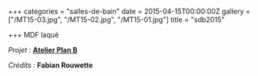 +++
categories = "salles-de-bain"
date = 2015-04-15T00:00:00Z
gallery = ["/MT15-03.jpg", "/MT15-02.jpg", "/MT15-01.jpg"]
title = "sdb2015"

+++
MDF laqué

_Projet :_ [**Atelier Plan B**](http://www.atelier-planb.be/)

_Crédits :_ **Fabian Rouwette**